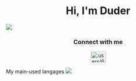 <h1 align="center">Hi, I'm Duder</h1>
<a href="https://www.python.org/"><img src="https://img.shields.io/badge/Python-FFD640?style=for-the-bage&logo=python"/></a></p2>
<h3 align="center">Connect with me</h3>
<p align="center">
<a href="https://discord.gg/users/634716508777611274" target="blank"><img align="center" src="https://raw.githubusercontent.com/rahuldkjain/github-profile-readme-generator/master/src/images/icons/Social/discord.svg" alt="users/634716508777611274" height="30" width="40" /></a>
</p>
<p1 align="center">My main-used langages</p1>
<p2 align="center"><a href="https://www.lua.org/"><img src="https://img.shields.io/badge/Lua-01A2FF?style=for-the-bage&logo=lua"/></a>

 
